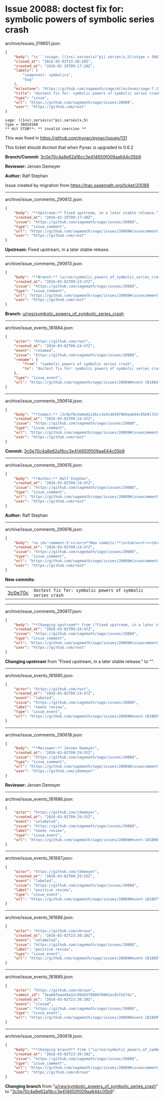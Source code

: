 # Issue 20088: doctest fix for: symbolic powers of symbolic series crash

archive/issues_019851.json:
```json
{
    "body": "\n```\nsage: ((1+x).series(x)^pi).series(x,5)\ntype = 36810168\n** Hit STUB**: ** invalid coercion **\n```\nThis was fixed in https://github.com/pynac/pynac/issues/131\n\nThis ticket should doctest that when Pynac is upgraded to 0.6.2\n\n**Branch/Commit:** [3c0e70c4a8e62a16cc3e414650f009aa644c05b9](https://github.com/sagemath/sagetrac-mirror/commit/3c0e70c4a8e62a16cc3e414650f009aa644c05b9)\n\n**Reviewer:** Jeroen Demeyer\n\n**Author:** Ralf Stephan\n\nIssue created by migration from https://trac.sagemath.org/ticket/20088\n\n",
    "closed_at": "2016-03-02T23:30:20Z",
    "created_at": "2016-02-20T09:17:20Z",
    "labels": [
        "component: symbolics",
        "bug"
    ],
    "milestone": "https://github.com/sagemath/sage/milestones/sage-7.1",
    "title": "doctest fix for: symbolic powers of symbolic series crash",
    "type": "issue",
    "url": "https://github.com/sagemath/sage/issues/20088",
    "user": "https://github.com/rwst"
}
```

```
sage: ((1+x).series(x)^pi).series(x,5)
type = 36810168
** Hit STUB**: ** invalid coercion **
```
This was fixed in https://github.com/pynac/pynac/issues/131

This ticket should doctest that when Pynac is upgraded to 0.6.2

**Branch/Commit:** [3c0e70c4a8e62a16cc3e414650f009aa644c05b9](https://github.com/sagemath/sagetrac-mirror/commit/3c0e70c4a8e62a16cc3e414650f009aa644c05b9)

**Reviewer:** Jeroen Demeyer

**Author:** Ralf Stephan

Issue created by migration from https://trac.sagemath.org/ticket/20088





---

archive/issue_comments_290612.json:
```json
{
    "body": "**Upstream:** Fixed upstream, in a later stable release.",
    "created_at": "2016-02-20T09:17:40Z",
    "issue": "https://github.com/sagemath/sage/issues/20088",
    "type": "issue_comment",
    "url": "https://github.com/sagemath/sage/issues/20088#issuecomment-290612",
    "user": "https://github.com/rwst"
}
```

**Upstream:** Fixed upstream, in a later stable release.



---

archive/issue_comments_290613.json:
```json
{
    "body": "**Branch:** [u/rws/symbolic_powers_of_symbolic_series_crash](https://github.com/sagemath/sagetrac-mirror/tree/u/rws/symbolic_powers_of_symbolic_series_crash)",
    "created_at": "2016-03-02T09:23:47Z",
    "issue": "https://github.com/sagemath/sage/issues/20088",
    "type": "issue_comment",
    "url": "https://github.com/sagemath/sage/issues/20088#issuecomment-290613",
    "user": "https://github.com/rwst"
}
```

**Branch:** [u/rws/symbolic_powers_of_symbolic_series_crash](https://github.com/sagemath/sagetrac-mirror/tree/u/rws/symbolic_powers_of_symbolic_series_crash)



---

archive/issue_events_181884.json:
```json
{
    "actor": "https://github.com/rwst",
    "created_at": "2016-03-02T09:24:47Z",
    "event": "renamed",
    "issue": "https://github.com/sagemath/sage/issues/20088",
    "rename": {
        "from": "symbolic powers of symbolic series crash",
        "to": "doctest fix for: symbolic powers of symbolic series crash"
    },
    "type": "issue_event",
    "url": "https://github.com/sagemath/sage/issues/20088#event-181884"
}
```



---

archive/issue_comments_290614.json:
```json
{
    "body": "**Commit:** [3c0e70c4a8e62a16cc3e414650f009aa644c05b9](https://github.com/sagemath/sagetrac-mirror/commit/3c0e70c4a8e62a16cc3e414650f009aa644c05b9)",
    "created_at": "2016-03-02T09:24:47Z",
    "issue": "https://github.com/sagemath/sage/issues/20088",
    "type": "issue_comment",
    "url": "https://github.com/sagemath/sage/issues/20088#issuecomment-290614",
    "user": "https://github.com/rwst"
}
```

**Commit:** [3c0e70c4a8e62a16cc3e414650f009aa644c05b9](https://github.com/sagemath/sagetrac-mirror/commit/3c0e70c4a8e62a16cc3e414650f009aa644c05b9)



---

archive/issue_comments_290615.json:
```json
{
    "body": "**Author:** Ralf Stephan",
    "created_at": "2016-03-02T09:24:47Z",
    "issue": "https://github.com/sagemath/sage/issues/20088",
    "type": "issue_comment",
    "url": "https://github.com/sagemath/sage/issues/20088#issuecomment-290615",
    "user": "https://github.com/rwst"
}
```

**Author:** Ralf Stephan



---

archive/issue_comments_290616.json:
```json
{
    "body": "<a id='comment:3'></a>\n**New commits:**\n<table><tr><td><a href=\"https://github.com/sagemath/sagetrac-mirror/commit/3c0e70c4a8e62a16cc3e414650f009aa644c05b9\">3c0e70c</a></td><td><code>doctest fix for: symbolic powers of symbolic series crash</code></td></tr></table>\n",
    "created_at": "2016-03-02T09:24:47Z",
    "issue": "https://github.com/sagemath/sage/issues/20088",
    "type": "issue_comment",
    "url": "https://github.com/sagemath/sage/issues/20088#issuecomment-290616",
    "user": "https://github.com/rwst"
}
```

<a id='comment:3'></a>
**New commits:**
<table><tr><td><a href="https://github.com/sagemath/sagetrac-mirror/commit/3c0e70c4a8e62a16cc3e414650f009aa644c05b9">3c0e70c</a></td><td><code>doctest fix for: symbolic powers of symbolic series crash</code></td></tr></table>




---

archive/issue_comments_290617.json:
```json
{
    "body": "**Changing upstream** from \"Fixed upstream, in a later stable release.\" to \"\".",
    "created_at": "2016-03-02T09:24:47Z",
    "issue": "https://github.com/sagemath/sage/issues/20088",
    "type": "issue_comment",
    "url": "https://github.com/sagemath/sage/issues/20088#issuecomment-290617",
    "user": "https://github.com/rwst"
}
```

**Changing upstream** from "Fixed upstream, in a later stable release." to "".



---

archive/issue_events_181885.json:
```json
{
    "actor": "https://github.com/rwst",
    "created_at": "2016-03-02T09:24:47Z",
    "event": "labeled",
    "issue": "https://github.com/sagemath/sage/issues/20088",
    "label": "needs review",
    "type": "issue_event",
    "url": "https://github.com/sagemath/sage/issues/20088#event-181885"
}
```



---

archive/issue_comments_290618.json:
```json
{
    "body": "**Reviewer:** Jeroen Demeyer",
    "created_at": "2016-03-02T09:29:55Z",
    "issue": "https://github.com/sagemath/sage/issues/20088",
    "type": "issue_comment",
    "url": "https://github.com/sagemath/sage/issues/20088#issuecomment-290618",
    "user": "https://github.com/jdemeyer"
}
```

**Reviewer:** Jeroen Demeyer



---

archive/issue_events_181886.json:
```json
{
    "actor": "https://github.com/jdemeyer",
    "created_at": "2016-03-02T09:29:55Z",
    "event": "unlabeled",
    "issue": "https://github.com/sagemath/sage/issues/20088",
    "label": "needs review",
    "type": "issue_event",
    "url": "https://github.com/sagemath/sage/issues/20088#event-181886"
}
```



---

archive/issue_events_181887.json:
```json
{
    "actor": "https://github.com/jdemeyer",
    "created_at": "2016-03-02T09:29:55Z",
    "event": "labeled",
    "issue": "https://github.com/sagemath/sage/issues/20088",
    "label": "positive review",
    "type": "issue_event",
    "url": "https://github.com/sagemath/sage/issues/20088#event-181887"
}
```



---

archive/issue_events_181888.json:
```json
{
    "actor": "https://github.com/vbraun",
    "created_at": "2016-03-02T23:30:20Z",
    "event": "unlabeled",
    "issue": "https://github.com/sagemath/sage/issues/20088",
    "label": "positive review",
    "type": "issue_event",
    "url": "https://github.com/sagemath/sage/issues/20088#event-181888"
}
```



---

archive/issue_events_181889.json:
```json
{
    "actor": "https://github.com/vbraun",
    "commit_id": "3ea84faee49a32c99a0370906f0801ac01fe5741",
    "created_at": "2016-03-02T23:30:20Z",
    "event": "closed",
    "issue": "https://github.com/sagemath/sage/issues/20088",
    "type": "issue_event",
    "url": "https://github.com/sagemath/sage/issues/20088#event-181889"
}
```



---

archive/issue_comments_290619.json:
```json
{
    "body": "**Changing branch** from \"[u/rws/symbolic_powers_of_symbolic_series_crash](https://github.com/sagemath/sagetrac-mirror/tree/u/rws/symbolic_powers_of_symbolic_series_crash)\" to \"[3c0e70c4a8e62a16cc3e414650f009aa644c05b9](https://github.com/sagemath/sagetrac-mirror/commit/3c0e70c4a8e62a16cc3e414650f009aa644c05b9)\".",
    "created_at": "2016-03-02T23:30:20Z",
    "issue": "https://github.com/sagemath/sage/issues/20088",
    "type": "issue_comment",
    "url": "https://github.com/sagemath/sage/issues/20088#issuecomment-290619",
    "user": "https://github.com/vbraun"
}
```

**Changing branch** from "[u/rws/symbolic_powers_of_symbolic_series_crash](https://github.com/sagemath/sagetrac-mirror/tree/u/rws/symbolic_powers_of_symbolic_series_crash)" to "[3c0e70c4a8e62a16cc3e414650f009aa644c05b9](https://github.com/sagemath/sagetrac-mirror/commit/3c0e70c4a8e62a16cc3e414650f009aa644c05b9)".

